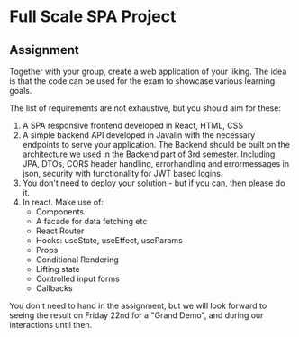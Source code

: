 # Full Scale SPA Project

## Assignment

Together with your group, create a web application of your liking. The idea is that the code can be used for the exam to showcase various learning goals.

The list of requirements are not exhaustive, but you should aim for these:

1. A SPA responsive frontend developed in React, HTML, CSS
2. A simple backend API developed in Javalin with the necessary endpoints to serve your application. The Backend should be built on the architecture we used in the Backend part of 3rd semester. Including JPA, DTOs, CORS header handling, errorhandling and errormessages in json, security with functionality for JWT based logins.
3. You don't need to deploy your solution - but if you can, then please do it.
4. In react. Make use of:
   - Components
   - A facade for data fetching etc
   - React Router
   - Hooks: useState, useEffect, useParams
   - Props
   - Conditional Rendering
   - Lifting state
   - Controlled input forms
   - Callbacks

You don't need to hand in the assignment, but we will look forward to seeing the result on Friday 22nd for a "Grand Demo", and during our interactions until then.
